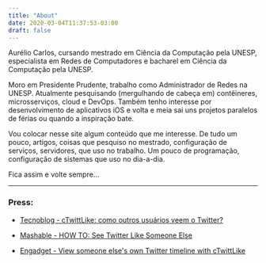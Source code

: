 ```yaml
---
title: "About"
date: 2020-03-04T11:37:53-03:00
draft: false
---
```


Aurélio Carlos, cursando mestrado em Ciência da Computação pela UNESP, especialista em Redes de Computadores e bacharel em Ciência da Computação pela UNESP.

Moro em Presidente Prudente, trabalho como Administrador de Redes na UNESP. Atualmente pesquisando (mergulhando de cabeça em) contêineres, microsserviços, cloud e DevOps. Também tenho interesse por desenvolvimento de aplicativos iOS e volta e meia sai uns projetos paralelos de férias ou quando a inspiração bate.

Vou colocar nesse site algum conteúdo que me interesse. De tudo um pouco, artigos, coisas que pesquiso no mestrado, configuração de serviços, servidores, que uso no trabalho. Um pouco de programação, configuração de sistemas que uso no dia-a-dia.

Fica assim e volte sempre...


---


### Press:
- [Tecnoblog - cTwittLike: como outros usuários veem o Twitter?](https://www1.tecnoblog.net/2009/ctwittlike-como-outros-usuarios-veem-o-twitter/ "Tecnoblog - cTwittLike: como outros usuários veem o Twitter?")

- [Mashable - HOW TO: See Twitter Like Someone Else](https://mashable.com/2009/08/18/ctwitterlike/ "Mashable - HOW TO: See Twitter Like Someone Else")

- [Engadget - View someone else's own Twitter timeline with cTwittLike](https://www.engadget.com/2014-10-08-view-someone-elses-own-twitter-timeline-with-ctwittlike.html "Mashable - HOW TO: See Twitter Like Someone Else")

